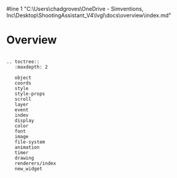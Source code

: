 #line 1 "C:\\Users\\chadgroves\\OneDrive - Simventions, Inc\\Desktop\\ShootingAssistant_V4\\lvgl\\docs\\overview\\index.md"

# Overview


```eval_rst

.. toctree::
   :maxdepth: 2

   object
   coords
   style
   style-props
   scroll
   layer
   event
   indev
   display
   color
   font
   image
   file-system
   animation
   timer
   drawing
   renderers/index
   new_widget
```

